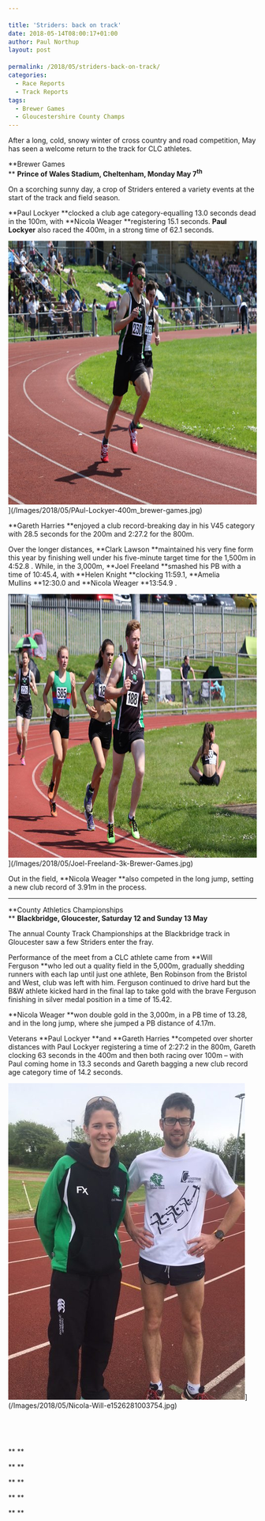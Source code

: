 ```yaml
---

title: 'Striders: back on track'
date: 2018-05-14T08:00:17+01:00
author: Paul Northup
layout: post

permalink: /2018/05/striders-back-on-track/
categories:
  - Race Reports
  - Track Reports
tags:
  - Brewer Games
  - Gloucestershire County Champs
---
```

After a long, cold, snowy winter of cross country and road competition, May has seen a welcome return to the track for CLC athletes.

**Brewer Games  
** **Prince of Wales Stadium, Cheltenham, Monday May 7<sup>th</sup>**

On a scorching sunny day, a crop of Striders entered a variety events at the start of the track and field season.

**Paul Lockyer **clocked a club age category-equalling 13.0 seconds dead in the 100m, with **Nicola Weager **registering 15.1 seconds. **Paul  Lockyer** also raced the 400m, in a strong time of 62.1 seconds.

<img src="/Images/2018/05/PAul-Lockyer-400m_brewer-games.jpg" alt="PAul-Lockyer-400m_brewer-games" width="800" height="533" />](/Images/2018/05/PAul-Lockyer-400m_brewer-games.jpg)

**Gareth Harries **enjoyed a club record-breaking day in his V45 category with 28.5 seconds for the 200m and 2:27.2 for the 800m.

Over the longer distances, **Clark Lawson **maintained his very fine form this year by finishing well under his five-minute target time for the 1,500m in 4:52.8
. While, in the 3,000m, **Joel Freeland **smashed his PB with a time of 10:45.4, with **Helen Knight **clocking 11:59.1, **Amelia Mullins **12:30.0 and **Nicola Weager **13:54.9
.

<img src="/Images/2018/05/Joel-Freeland-3k-Brewer-Games.jpg" alt="Joel-Freeland-3k-Brewer-Games" width="800" height="533" />](/Images/2018/05/Joel-Freeland-3k-Brewer-Games.jpg)

Out in the field, **Nicola Weager **also competed in the long jump, setting a new club record of 3.91m in the process.

* * *

**County Athletics Championships  
** **Blackbridge, Gloucester, Saturday 12 and Sunday 13 May**

The annual County Track Championships at the Blackbridge track in Gloucester saw a few Striders enter the fray.

Performance of the meet from a CLC athlete came from **Will Ferguson **who led out a quality field in the 5,000m, gradually shedding runners with each lap until just one athlete, Ben Robinson from the Bristol and West, club was left with him. Ferguson continued to drive hard but the B&W athlete kicked hard in the final lap to take gold with the brave Ferguson finishing in silver medal position in a time of 15.42.

**Nicola Weager **won double gold in the 3,000m, in a PB time of 13.28, and in the long jump, where she jumped a PB distance of 4.17m.

Veterans **Paul Lockyer **and **Gareth Harries **competed over shorter distances with Paul Lockyer registering a time of 2:27:2 in the 800m, Gareth clocking 63 seconds in the 400m and then both racing over 100m – with Paul coming home in 13.3 seconds and Gareth bagging a new club record age category time of 14.2 seconds.

<img class="alignnone size-full 3136" src="/Images/2018/05/Nicola-Will-e1526281003754.jpg" alt="Nicola-Will" width="480" height="640" />](/Images/2018/05/Nicola-Will-e1526281003754.jpg)

&nbsp;

&nbsp;

** **

** **

** **

** **

** **